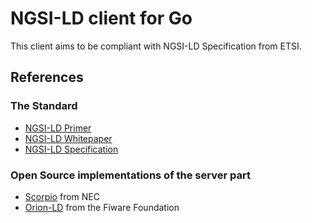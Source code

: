 # NGSI-LD client for Go

This client aims to be compliant with NGSI-LD Specification from ETSI.

## References

### The Standard

* [NGSI-LD Primer](https://www.etsi.org/deliver/etsi_gr/CIM/001_099/008/01.01.01_60/gr_CIM008v010101p.pdf)
* [NGSI-LD Whitepaper](https://www.etsi.org/images/files/ETSIWhitePapers/ETSI_WP_42_NGSI_LD.pdf)
* [NGSI-LD Specification](https://www.etsi.org/deliver/etsi_gs/CIM/001_099/009/01.06.01_60/gs_cim009v010601p.pdf)

### Open Source implementations of the server part

* [Scorpio](https://github.com/ScorpioBroker/ScorpioBroker) from NEC
* [Orion-LD](https://github.com/FIWARE/context.Orion-LD) from the Fiware Foundation
